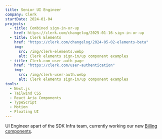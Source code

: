 ```yaml
---
title: Senior UI Engineer
company: Clerk
startDate: 2024-01-04
projects:
  - title: Combined sign-in-or-up
    href: https://clerk.com/changelog/2025-01-16-sign-in-or-up
  - title: Clerk Elements
    href: "https://clerk.com/changelog/2024-05-02-elements-beta"
    img:
      src: /img/clerk-elements.webp
      alt: Clerk elements sign-in/up component examples
  - title: Clerk.com user auth page
    href: "https://clerk.com/user-authentication"
    img:
      src: /img/clerk-user-auth.webp
      alt: Clerk elements sign-in/up component examples
tools:
  - Next.js
  - Tailwind CSS
  - React Aria Components
  - TypeScript
  - Motion
  - Floating UI
---
```


UI Engineer apart of the SDK Infra team, currently working our new [Billing components](https://x.com/ClerkDev/status/1899231055481385083).
